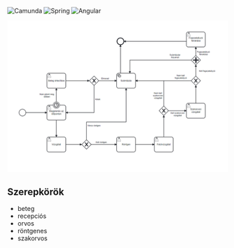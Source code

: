 ![Camunda](https://img.shields.io/badge/Camunda-orange) ![Spring](https://img.shields.io/badge/Spring_Boot-green) ![Angular](https://img.shields.io/badge/Angular-red)

![Workflow chart](files/fogszabalyzo-folyamat.png)

## Szerepkörök
- beteg
- recepciós
- orvos
- röntgenes
- szakorvos